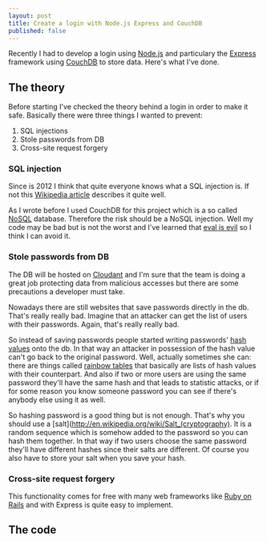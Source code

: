 ```yaml
---
layout: post
title: Create a login with Node.js Express and CouchDB
published: false
---
```


Recently I had to develop a login using [Node.js](http://nodejs.org/) and particulary the [Express](http://expressjs.com/) framework using [CouchDB](http://couchdb.apache.org/) to store data. Here's what I've done.

## The theory
Before starting I've checked the theory behind a login in order to make it safe. Basically there were three things I wanted to prevent:

1. SQL injections
1. Stole passwords from DB
1. Cross-site request forgery

### SQL injection
Since is 2012 I think that quite everyone knows what a SQL injection is. If not this [Wikipedia article](http://en.wikipedia.org/wiki/SQL_injection) describes it quite well.

As I wrote before I used CouchDB for this project which is a so called [NoSQL](http://nosql-database.org/) database. Therefore the risk should be a NoSQL injection. Well my code may be bad but is not the worst and I've learned that [eval is evil](http://www.jslint.com/lint.html#evil) so I think I can avoid it.

### Stole passwords from DB
The DB will be hosted on [Cloudant](https://cloudant.com/) and I'm sure that the team is doing a great job protecting data from malicious accesses but there are some precautions a developer must take.

Nowadays there are still websites that save passwords directly in the db. That's really really bad. Imagine that an attacker can get the list of users with their passwords. Again, that's really really bad.

So instead of saving passwords people started writing passwords' [hash values](http://en.wikipedia.org/wiki/Hash_function) onto the db. In that way an attacker in possession of the hash value can't go back to the original password. Well, actually sometimes she can: there are things called [rainbow tables](http://en.wikipedia.org/wiki/Rainbow_tables) that basically are lists of hash values with their counterpart. And also if two or more users are using the same password they'll have the same hash and that leads to statistic attacks, or if for some reason you know someone password you can see if there's anybody else using it as well.

So hashing password is a good thing but is not enough. That's why you should use a [salt](http://en.wikipedia.org/wiki/Salt_(cryptography). It is a random sequence which is somehow added to the password so you can hash them together. In that way if two users choose the same password they'll have different hashes since their salts are different. Of course you also have to store your salt when you save your hash.

### Cross-site request forgery
This functionality comes for free with many web frameworks like [Ruby on Rails](http://rubyonrails.org/) and with Express is quite easy to implement.

## The code

